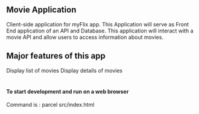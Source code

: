## Movie Application

Client-side application for myFlix app. This Application will serve as Front End application of an API and Database.
This application will interact with a movie API and allow users to access information about movies.

## Major features of this app

Display list of movies
Display details of movies

#

#### To start development and run on a web browser

Command is : parcel src/index.html
